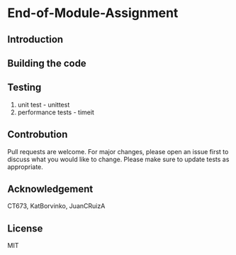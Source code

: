 # End-of-Module-Assignment
## Introduction

## Building the code

## Testing
1. unit test - unittest
2. performance tests - timeit 
## Controbution
Pull requests are welcome. 
For major changes, please open an issue first to discuss what you would like to change.
Please make sure to update tests as appropriate.
## Acknowledgement
CT673, KatBorvinko, JuanCRuizA
## License
MIT
